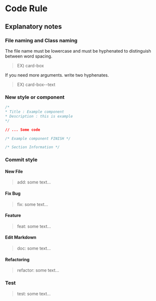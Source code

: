 # Code Rule

## Explanatory notes

### File naming and Class naming

The file name must be lowercase and must be hyphenated to distinguish between word spacing.<br/>

> EX) card-box

If you need more arguments. write two hyphenates.<br/>

> EX) card-box--text

### New style or component

```css
/*
* Title : Example component
* Description : this is example
*/

// ... Some code

/* Example component FINISH */
```

```css
/* Section Information */
```

### Commit style

#### New File

> add: some text...

#### Fix Bug

> fix: some text...

#### Feature

> feat: some text...

#### Edit Markdown

> doc: some text...

#### Refactoring

> refactor: some text...

### Test

> test: some text...
